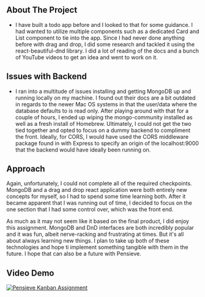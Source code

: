 ## About The Project

- I have built a todo app before and I looked to that for some guidance. I had wanted to utilize multiple components such as a dedicated Card and List component to tie into the app. Since I had never done anything before with drag and drop, I did some research and tackled it using the react-beautiful-dnd library.
  I did a lot of reading of the docs and a bunch of YouTube videos to get an idea and went to work on it.

## Issues with Backend

- I ran into a multitude of issues installing and getting MongoDB up and running locally on my machine. I found out their docs are a bit outdated in regards to the newer Mac OS systems in that the user/data where the database defaults to is read only. After playing around with that for a couple of hours, I ended up wiping the mongo-community installed as well as a fresh install of Homebrew.
  Ultimately, I could not get the two tied together and opted to focus on a dummy backend to compliment the front. Ideally, for CORS, I would have used the CORS middleware package found in with Express to specify an origin of the localhost:9000 that the backend would have ideally been running on.

## Approach

Again, unfortunately, I could not complete all of the required checkpoints. MongoDB and a drag and drop react application were both entirely new concepts for myself, so I had to spend some time learning both. After it became apparent that I was running out of time, I decided to focus on the one section that I had some control over, which was the front end.

As much as it may not seem like it based on the final product, I did enjoy this assignment. MongoDB and DnD interfaces are both incredibly popular and it was fun, albeit nerve-racking and frustrating at times. But it's all about always learning new things. I plan to take up both of these technologies and hope ti implement something tangible with them in the future. I hope that can also be a future with Pensieve.

## Video Demo

[![Pensieve Kanban Assignment](https://img.youtube.com/vi/x5EtgAbAXD4/0.jpg)](https://youtu.be/x5EtgAbAXD4)
